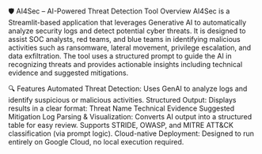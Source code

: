 🛡️ AI4Sec – AI-Powered Threat Detection Tool
Overview
AI4Sec is a Streamlit-based application that leverages Generative AI to automatically analyze security logs and detect potential cyber threats. It is designed to assist SOC analysts, red teams, and blue teams in identifying malicious activities such as ransomware, lateral movement, privilege escalation, and data exfiltration.
The tool uses a structured prompt to guide the AI in recognizing threats and provides actionable insights including technical evidence and suggested mitigations.

🔍 Features
Automated Threat Detection: Uses GenAI to analyze logs and identify suspicious or malicious activities.
Structured Output: Displays results in a clear format:
Threat Name
Technical Evidence
Suggested Mitigation
Log Parsing & Visualization: Converts AI output into a structured table for easy review.
Supports STRIDE, OWASP, and MITRE ATT&CK classification (via prompt logic).
Cloud-native Deployment: Designed to run entirely on Google Cloud, no local execution required.
